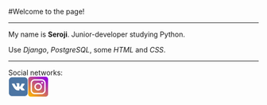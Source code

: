 #Welcome to the page!
___
My name is <b>Seroji</b>. Junior-developer studying Python.

Use <i>Django</i>, <i>PostgreSQL</i>, some <i>HTML</i> and <i>CSS</i>.

___
Social networks:
<br>
<a href='https://vk.com/seroji'><img src='vk.png' width=40px></a><a href='https://www.instagram.com/serojinasa/'><img src='inst.png' width=40px></a>

